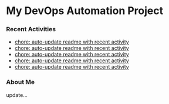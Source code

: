 # My DevOps Automation Project

### Recent Activities
<!-- activity:START -->
- [chore: auto-update readme with recent activity](https://github.com/kaigiii/mybowling-app/commit/1ac278e196447b51800844eeffbb2e6b09060ab1)
- [chore: auto-update readme with recent activity](https://github.com/kaigiii/mybowling-app/commit/f6f021393c7ad71e16b4323d6dd4ba4a72097dc0)
- [chore: auto-update readme with recent activity](https://github.com/kaigiii/mybowling-app/commit/a2f07a91fba3926ee96f42829f46562fafdc114f)
- [chore: auto-update readme with recent activity](https://github.com/kaigiii/mybowling-app/commit/36e645f6c6898b5800165582ae61e1ee12533249)
- [chore: auto-update readme with recent activity](https://github.com/kaigiii/mybowling-app/commit/d9c9f02a880aac2bbe4b1868cb211c9aaf0933f1)
<!-- activity:END -->

### About Me
<!-- MYLINKS:START -->
<!-- MYLINKS:END -->

update...
